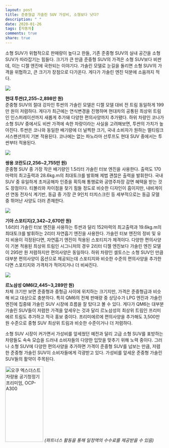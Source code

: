 ```yaml
---
layout: post
title: 준중형급 가솔린 SUV 가성비, 소형보다 낫다?
description: " "
date: 2020-01-26
tags: [자동차]
comments: true
share: true
---
```



소형 SUV가 위협적으로 판매량이 높다고 한들, 기존 준중형 SUV의 실내 공간을 소형 SUV가 따라잡기는 힘들다. 크기가 큰 만큼 준중형 SUV의 가격은 소형 SUV보다 비싼데, 이는 디젤 엔진에 국한되는 이야기다. 가솔린 모델로 눈길을 돌리면 소형 SUV의 가격을 위협하고, 큰 크기가 장점으로 다가온다. 게다가 가솔린 엔진 덕분에 소음까지 적다.

![](https://post-phinf.pstatic.net/MjAxOTEwMjVfMjgw/MDAxNTcxOTc4MjI0Mjc0.3SGFWKovxoXKs1RO2hZ-pKgU2ggvQyjArVj8Pd7BZWgg.pnETTybSx8yBCgVPu5TwJ1XLyARcQeO3Jf2Y85vaauEg.JPEG/Screenshot_2019-10-10_at_11.jpg?type=w1200)

**현대 투싼(2,255~2,898만 원)**  
준중형 SUV의 절대 강자인 투싼의 가솔린 모델은 디젤 모델 대비 전 트림 동일하게 199만 원이 저렴하다. 게다가 최근에는 연식변경을 진행하며 현대차의 공통된 최상위 트림인 인스퍼레이션까지 새롭게 추가돼 다양한 편의사양까지 추가됐다. 하위 차량인 코나가 소형 SUV 중에서도 비싼 가격에 속한 차량이라는 사실을 고려해보면, 투싼의 가치가 높아진다. 투싼은 코나와 동일한 배기량에 더 널찍한 크기, 국내 소비자가 원하는 멀티링크 서스펜션까지 기본 적용된다. 코나에는 없는 파노라마 선루프도 현대 SUV 중에서는 투싼부터 적용된다.

![](https://post-phinf.pstatic.net/MjAxOTEwMjVfMjA1/MDAxNTcxOTc4MjU4OTAw.-8diSdic3NK4x4Ykug-ECW9R3WtAb-RzEReK3w8xtVwg.s5TrFjVtGEsyBfA_7ZVDWq2fNplETHiqs1G8CZkQbOwg.JPEG/1901_C300_%EB%9D%BC%EC%9D%B8%EC%97%85RAVs_copy.jpg?type=w1200)

**쌍용 코란도(2,256~2,755만 원)**  
준중형 SUV 중 가장 작은 배기량인 1.5리터 가솔린 터보 엔진을 사용한다. 출력도 170마력의 최고출력과 28.6kg.m의 최대토크를 발휘해 제법 괜찮은 출력을 발휘한다. 국내 SUV 중 유일하게 초저공해차 인증을 획득해 통행료와 공영주차장 감면 혜택을 받는 것도 장점이다. 티볼리와 차이점을 찾기 힘들 정도로 비슷한 디자인이 흠이지만, 내비게이션 연동 전자식 계기반, 동급 중 가장 큰 9인치 터치스크린 등 세부적으로는 동급 모델 중 뛰어난 사양도 더러 존재한다.

![](https://post-phinf.pstatic.net/MjAxOTEwMjVfMTM5/MDAxNTcxOTc4MjMzMDEx.r0PqrumDtDbG7vjk17fGo7ytVcCCreMxpWtliAUQJaEg.QROciS1ezcfYbs_9OjWnTby8qzU6NPz1OjYIkRRCOEog.JPEG/190819_%EC%82%AC%EC%A7%841_%EA%B8%B0%EC%95%84%EC%B0%A8%2C_2020%EB%85%84%ED%98%95_%EC%8A%A4%ED%8F%AC%ED%8B%B0%EC%A7%80_%EC%B6%9C%EC%8B%9C_copy.jpg?type=w1200)

**기아 스포티지(2,342~2,670만 원)**  
1.6리터 가솔린 터보 엔진을 사용하는 투싼과 달리 152마력의 최고출력과 19.6kg.m의 최대토크를 발휘하는 2리터 자연흡기 엔진을 사용한다. 가솔린 터보 엔진의 정비 및 유지 비용이 걱정된다면, 자연흡기 엔진이 적용된 스포티지가 제격이다. 다양한 편의사양이 기본 적용된 최상위 트림인 시그니처의 경우 2리터 디젤 엔진보다 가솔린 엔진 모델이 295만 원 저렴하지만 편의사양은 동일하다. 하위 차량인 셀토스는 소형 SUV인 만큼 대부분 편의사양이 옵션으로 제공되는데 스포티지와 비슷한 수준의 편의사양을 추가한다면 스포티지와 가격차가 적어지거나 더 비싸진다.

![](https://post-phinf.pstatic.net/MjAxOTEwMjVfMTk4/MDAxNTcxOTc4Mjg3MzU4.c0NP3yvNb6fPo7LpNdtUWXS-hFivQhGu6URuR_JdGysg.jXp7u0xrqqdrS5OKonq7BRisEFbZwzqRZzmHCBNLHgEg.JPEG/THE_NEW_QM6_GDe_%ED%94%84%EB%A6%AC%EB%AF%B8%EC%97%90%EB%A5%B4_01_copy.jpg?type=w1200)

**르노삼성 QM6(2,445~3,289만 원)**  
차체 크기만 보면 준중형과 중형급 사이에 위치하는 크기지만, 가격은 준중형급과 비슷해 비교 대상으로 충분하다. 특히 QM6의 전체 판매량 중 상당수가 LPG 엔진과 가솔린 엔진에 집중돼 가솔린 SUV 시장에 흐름을 잘 탔다고 볼 수 있다. 게다가 QM6는 대부분 가솔린 SUV들이 저렴한 가격을 앞세우는 것과 달리 르노삼성의 최상위 트림인 프리미에르 트림도 추가하고 적극 홍보 중이다. 프리미에르에 편의사양을 추가해도 3,500만 원 수준으로 중형 SUV 최상위 트림과 비슷한 수준이거나 더 저렴하다.

소형 SUV 시장이 커가면서 가성비를 앞세웠던 예전과 달리 고급 소형 SUV를 표방하는 차량들도 속속 모습을 드러내 소비자들의 다양한 입맛을 맞추기 위해 노력 중이다. 그러나 소형 SUV에 다양한 편의사양을 추가하면 가격이 준중형 SUV를 넘보는 만큼, 저렴한 준중형 가솔린 SUV이 소비자들에게 각광받고 있다. 가성비를 앞세운 준중형 가솔린 SUV들의 활약이 주목된다.

<a href="https://coupa.ng/bQrnah" target="_blank" referrerpolicy="unsafe-url"><img src="https://static.coupangcdn.com/image/affiliate/banner/1fa40a748e19556ffc48415b95e36130@2x.jpg" alt="오쿠 엑스더스트 차량용 공기청정기 프리미엄, OCP-A300" width="120" height="240"></a>
_(파트너스 활동을 통해 일정액의 수수료를 제공받을 수 있음)_
